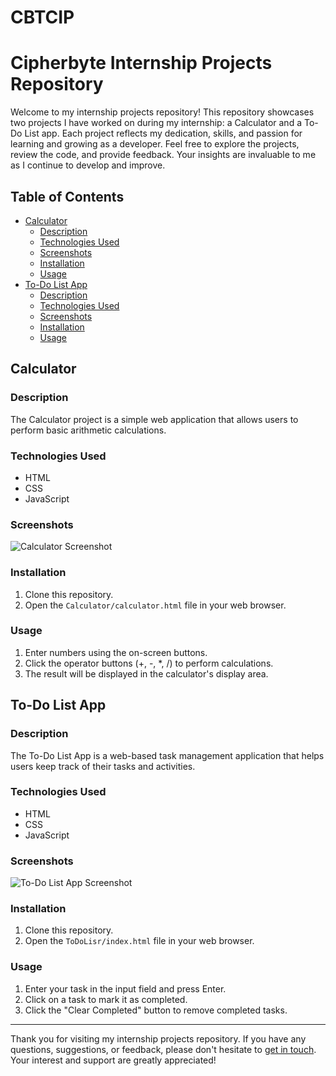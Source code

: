 # CBTCIP

# Cipherbyte Internship Projects Repository

Welcome to my internship projects repository! This repository showcases two projects I have worked on during my internship: a Calculator and a To-Do List app. Each project reflects my dedication, skills, and passion for learning and growing as a developer. Feel free to explore the projects, review the code, and provide feedback. Your insights are invaluable to me as I continue to develop and improve.

## Table of Contents

- [Calculator](#calculator)
  - [Description](#description)
  - [Technologies Used](#technologies-used)
  - [Screenshots](#screenshots)
  - [Installation](#installation)
  - [Usage](#usage)
- [To-Do List App](#to-do-list-app)
  - [Description](#description-1)
  - [Technologies Used](#technologies-used-1)
  - [Screenshots](#screenshots-1)
  - [Installation](#installation-1)
  - [Usage](#usage-1)

## Calculator

### Description

The Calculator project is a simple web application that allows users to perform basic arithmetic calculations.

### Technologies Used

- HTML
- CSS
- JavaScript

### Screenshots

![Calculator Screenshot](calculator_screenshot.png)

### Installation

1. Clone this repository.
2. Open the `Calculator/calculator.html` file in your web browser.

### Usage

1. Enter numbers using the on-screen buttons.
2. Click the operator buttons (+, -, *, /) to perform calculations.
3. The result will be displayed in the calculator's display area.

## To-Do List App

### Description

The To-Do List App is a web-based task management application that helps users keep track of their tasks and activities.

### Technologies Used

- HTML
- CSS
- JavaScript

### Screenshots

![To-Do List App Screenshot](todo_app_screenshot.png)

### Installation

1. Clone this repository.
2. Open the `ToDoLisr/index.html` file in your web browser.

### Usage

1. Enter your task in the input field and press Enter.
2. Click on a task to mark it as completed.
3. Click the "Clear Completed" button to remove completed tasks.

---

Thank you for visiting my internship projects repository. If you have any questions, suggestions, or feedback, please don't hesitate to [get in touch](makadiasahil9846@gmail.com). Your interest and support are greatly appreciated!
